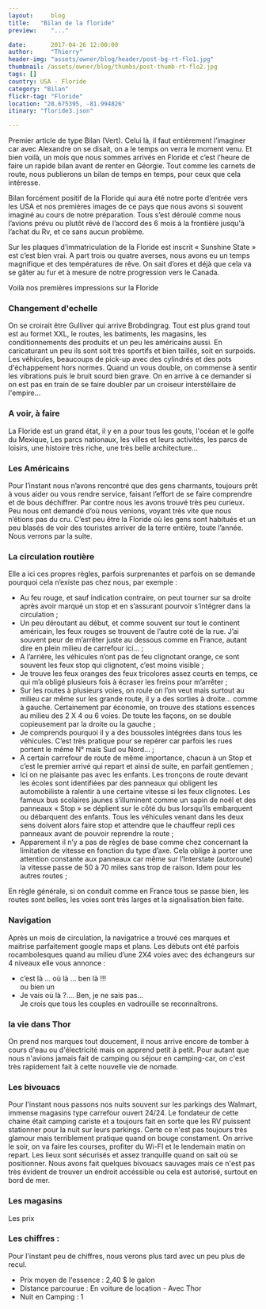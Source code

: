 ```yaml
---
layout:     blog
title:   "Bilan de la floride"
preview:    "..."

date:       2017-04-26 12:00:00
author:     "Thierry"
header-img: "assets/owner/blog/header/post-bg-rt-flo1.jpg"
thumbnail: /assets/owner/blog/thumbs/post-thumb-rt-flo2.jpg
tags: []
country: USA - Floride
category: "Bilan"
flickr-tag: "Floride"
location: "28.675395, -81.994826"
itinary: "floride3.json"

---
```


Premier article de type Bilan (Vert). Celui là, il faut entièrement l’imaginer car avec Alexandre on se disait, on a le temps on verra le moment venu. Et bien voilà, un mois que nous sommes arrivés en Floride et c’est l’heure de faire un rapide bilan avant de renter en Géorgie. Tout comme les carnets de route, nous publierons un bilan de temps en temps, pour ceux que cela intéresse.  

Bilan forcément positif de la Floride qui aura été notre porte d’entrée vers les USA et nos premières images de ce pays que nous avons si souvent imaginé au cours de notre préparation. Tous s’est déroulé comme nous l’avions prévu ou plutôt rêvé de l’accord des 6 mois à la frontière jusqu'à l’achat du Rv, et ce sans aucun problème.   

Sur les plaques d’immatriculation de la Floride est inscrit « Sunshine State » est c’est bien vrai. A part trois ou quatre averses, nous avons eu un temps magnifique et des températures de rêve. On sait d’ores et déjà que cela va se gâter au fur et à mesure de notre progression vers le Canada.   



Voilà nos premières impressions sur la Floride   

### Changement d'echelle  

On se croirait être Gulliver qui arrive Brobdingrag. Tout est plus grand tout est au formet XXL, le routes, les batiments, les magasins, les conditionnements des produits et un peu les américains aussi. En caricaturant un peu ils sont soit très sportifs et bien taillés, soit en surpoids. Les véhicules, beaucoups de pick-up avec des cylindrés et des pots d'échappement hors normes. Quand un vous double, on commense à sentir les vibrations puis le bruit sourd bien grave. On en arrive à ce demander si on est pas en train de se faire doubler par un croiseur interstéllaire de l'empire...   

### A voir, à faire   

La Floride est un grand état, il y en a pour tous les gouts, l'océan et le golfe du Mexique, Les parcs nationaux, les villes et leurs activités, les parcs de loisirs, une histoire très riche, une très belle architecture...   

### Les Américains   

Pour l’instant nous n’avons rencontré que des gens charmants, toujours prêt à vous aider ou vous rendre service, faisant l’effort de se faire comprendre et de bous déchiffrer. Par contre nous les avons trouvé très peu curieux. Peu nous ont demandé d’où nous venions, voyant très vite que nous n’étions pas du cru. C’est peu être la Floride où les gens sont habitués et un peu blasés de voir des touristes arriver de la terre entière, toute l’année. Nous verrons par la suite.

### La circulation routière   

Elle a ici ces propres règles, parfois surprenantes et parfois on se demande pourquoi cela n’existe pas chez nous, par exemple :   

* Au feu rouge, et sauf indication contraire, on peut tourner sur sa droite après avoir marqué un stop et en s’assurant pourvoir s’intégrer dans la circulation ;
* Un peu déroutant au début, et comme souvent sur tout le continent américain, les feux rouges se trouvent de l’autre coté de la rue. J’ai souvent peur de m’arrêter juste au dessous comme en France, autant dire en plein milieu de carrefour ici… ;
* A l’arrière, les véhicules n’ont pas de feu clignotant orange, ce sont souvent les feux stop qui clignotent, c’est moins visible ;
* Je trouve les feux oranges des feux tricolores assez courts en temps, ce qui m’a obligé plusieurs fois à écraser les freins pour m’arrêter ;
* Sur les routes à plusieurs voies, on roule on l’on veut mais surtout au milieu car même sur les grande route, il y a des sorties à droite… comme à gauche. Certainement par économie, on trouve des stations essences au milieu des 2 X 4 ou 6 voies. De toute les façons, on se double copieusement par la droite ou la gauche ;
* Je comprends pourquoi il y a des boussoles intégrées dans tous les véhicules. C’est très pratique pour se repérer car parfois les rues portent le même N° mais Sud ou Nord… ;
* A certain carrefour de route de même importance, chacun à un Stop et c’est le premier arrivé qui repart et ainsi de suite, en parfait gentlemen ;
* Ici on ne plaisante pas avec les enfants. Les tronçons de route devant les écoles sont identifiées par des panneaux qui obligent les automobiliste à ralentir à une certaine vitesse si les feux clignotes. Les fameux bus scolaires jaunes s’illuminent comme un sapin de noël et des panneaux « Stop » se déplient sur le côté du bus lorsqu’ils embarquent ou débarquent des enfants. Tous les véhicules venant dans les deux sens doivent alors faire stop et attendre que le chauffeur repli ces panneaux avant de pouvoir reprendre la route ;
* Apparement il n’y a pas de règles de base comme chez concernant la limitation de vitesse en fonction du type d’axe. Cela oblige à porter une attention constante aux panneaux car même sur l’Interstate (autoroute) la vitesse passe de 50 à 70 miles sans trop de raison. Idem pour les autres routes ;   

En règle générale, si on conduit comme en France tous se passe bien, les routes sont belles, les voies sont très larges et la signalisation bien faite.  

### Navigation  

Après un mois de circulation, la navigatrice a trouvé ces marques et maitrise parfaitement google maps et plans. Les débuts ont été parfois rocambolesques quand au milieu d’une 2X4 voies avec des échangeurs sur 4 niveaux elle vous annonce :      
* c’est là … où là … ben là !!!   
ou bien un
* Je vais où là ?…. Ben, je ne sais pas…    
Je crois que tous les couples en vadrouille se reconnaîtrons.  

### la vie dans Thor  

On prend nos marques tout doucement, il nous arrive encore de tomber à cours d'eau ou d'électricité mais on apprend petit à petit. Pour autant que nous n'avions jamais fait de camping ou séjour en camping-car, on c'est très rapidement fait à cette nouvelle vie de nomade.  

### Les bivouacs  

Pour l'instant nous passons nos nuits souvent sur les parkings des Walmart, immense magasins type carrefour ouvert 24/24. Le fondateur de cette chaine était camping cariste et a toujours fait en sorte que les RV puissent stationner pour la nuit sur leurs parkings. Certe ce n'est pas toujours très glamour mais terriblement pratique quand on bouge constament. On arrive le soir, on va faire les courses, profiter du Wi-FI et le lendemain matin on repart. Les lieux sont sécurisés et assez tranquille quand on sait où se positionner. Nous avons fait quelques bivouacs sauvages mais ce n'est pas très évident de trouver un endroit accéssible ou cela est autorisé, surtout en bord de mer.  


### Les magasins  

Les prix  

### Les chiffres :  

Pour l'instant peu de chiffres, nous verons plus tard avec un peu plus de recul.  

* Prix moyen de l'essence : 2,40 $ le galon
* Distance parcourue : En voiture de location - Avec Thor
* Nuit en Camping : 1
